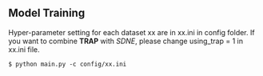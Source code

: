 ## Model Training
Hyper-parameter setting for each dataset xx are in xx.ini in config folder. If you want to combine **TRAP** with *SDNE*, please change using_trap = 1 in xx.ini file.
```
$ python main.py -c config/xx.ini
```
